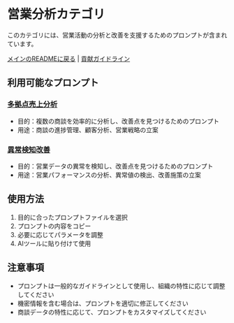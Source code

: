 # 営業分析カテゴリ

このカテゴリには、営業活動の分析と改善を支援するためのプロンプトが含まれています。

[メインのREADMEに戻る](../README.md) | [貢献ガイドライン](../CONTRIBUTING.md)

## 利用可能なプロンプト

### [多拠点売上分析](多点商談上分析.md)
- 目的：複数の商談を効率的に分析し、改善点を見つけるためのプロンプト
- 用途：商談の進捗管理、顧客分析、営業戦略の立案

### [異常検知改善](generic_anomaly_improvement_prompt.yml)
- 目的：営業データの異常を検知し、改善点を見つけるためのプロンプト
- 用途：営業パフォーマンスの分析、異常値の検出、改善施策の立案

## 使用方法

1. 目的に合ったプロンプトファイルを選択
2. プロンプトの内容をコピー
3. 必要に応じてパラメータを調整
4. AIツールに貼り付けて使用

## 注意事項

- プロンプトは一般的なガイドラインとして使用し、組織の特性に応じて調整してください
- 機密情報を含む場合は、プロンプトを適切に修正してください
- 商談データの特性に応じて、プロンプトをカスタマイズしてください 